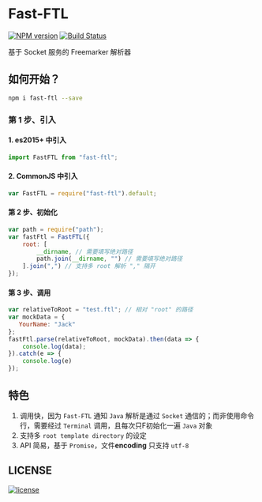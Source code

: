 # Fast-FTL

[![NPM version][npm-image]][npm-url] [![Build Status][travis-image]][travis-url]

基于 Socket 服务的 Freemarker 解析器

## 如何开始？
```bash
npm i fast-ftl --save
```
### 第 1 步、引入 
#### 1. es2015+ 中引入
```javascript
import FastFTL from "fast-ftl";
```

#### 2. CommonJS 中引入
```javascript
var FastFTL = require("fast-ftl").default;
```

#### 第 2 步、初始化
```javascript
var path = require("path");
var fastFtl = FastFTL({
    root: [
        __dirname, // 需要填写绝对路径
        path.join(__dirname, "") // 需要填写绝对路径
    ].join(",") // 支持多 root 解析 "," 隔开
});
```

#### 第 3 步、调用
```javascript
var relativeToRoot = "test.ftl"; // 相对 "root" 的路径
var mockData = { 
   YourName: "Jack" 
};
fastFtl.parse(relativeToRoot, mockData).then(data => {
    console.log(data);
}).catch(e => {
    console.log(e)
});
```

## 特色
1. 调用快，因为 `Fast-FTL` 通知 `Java` 解析是通过 `Socket` 通信的；而非使用命令行，需要经过 `Terminal` 调用，且每次只F初始化一遍 `Java` 对象
2. 支持多 `root template directory` 的设定
3. API 简易，基于 `Promise`，文件**encoding** 只支持 `utf-8` 

## LICENSE
[![license][license-image]][license-url]


[npm-url]: https://npmjs.org/package/fast-ftl
[npm-image]: https://img.shields.io/npm/v/fast-ftl.svg
[license-url]: https://github.com/ImHype/Fast-FTL/blob/master/LICENSE
[license-image]: https://img.shields.io/github/license/imhype/Fast-FTL.svg
[travis-image]: https://travis-ci.org/ImHype/Fast-FTL.svg?branch=master
[travis-url]: https://travis-ci.org/ImHype/Fast-FTL
